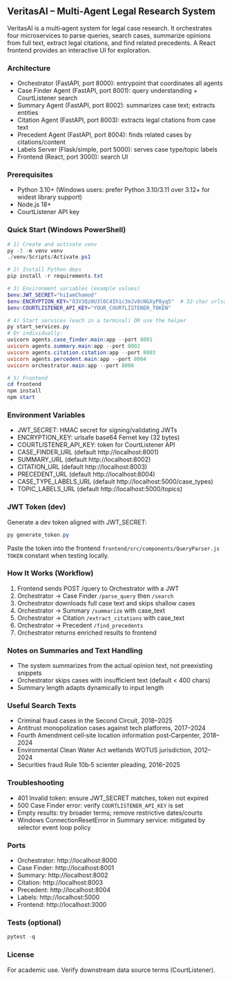 ## VeritasAI – Multi‑Agent Legal Research System

VeritasAI is a multi‑agent system for legal case research. It orchestrates four microservices to parse queries, search cases, summarize opinions from full text, extract legal citations, and find related precedents. A React frontend provides an interactive UI for exploration.

### Architecture
- Orchestrator (FastAPI, port 8000): entrypoint that coordinates all agents
- Case Finder Agent (FastAPI, port 8001): query understanding + CourtListener search
- Summary Agent (FastAPI, port 8002): summarizes case text; extracts entities
- Citation Agent (FastAPI, port 8003): extracts legal citations from case text
- Precedent Agent (FastAPI, port 8004): finds related cases by citations/content
- Labels Server (Flask/simple, port 5000): serves case type/topic labels
- Frontend (React, port 3000): search UI

### Prerequisites
- Python 3.10+ (Windows users: prefer Python 3.10/3.11 over 3.12+ for widest library support)
- Node.js 18+
- CourtListener API key

### Quick Start (Windows PowerShell)
```powershell
# 1) Create and activate venv
py -3 -m venv venv
./venv/Scripts/Activate.ps1

# 2) Install Python deps
pip install -r requirements.txt

# 3) Environment variables (example values)
$env:JWT_SECRET="hiIamChamod"
$env:ENCRYPTION_KEY="O3V3Qz0U3l6C4Ih1c3mJv0cNGXyP8yq5"  # 32-char urlsafe Fernet key
$env:COURTLISTENER_API_KEY="YOUR_COURTLISTENER_TOKEN"

# 4) Start services (each in a terminal) OR use the helper
py start_services.py
# Or individually:
uvicorn agents.case_finder.main:app --port 8001
uvicorn agents.summary.main:app --port 8002
uvicorn agents.citation.citation:app --port 8003
uvicorn agents.percedent.main:app --port 8004
uvicorn orchestrator.main:app --port 8000

# 5) Frontend
cd frontend
npm install
npm start
```

### Environment Variables
- JWT_SECRET: HMAC secret for signing/validating JWTs
- ENCRYPTION_KEY: urlsafe base64 Fernet key (32 bytes)
- COURTLISTENER_API_KEY: token for CourtListener API
- CASE_FINDER_URL (default http://localhost:8001)
- SUMMARY_URL (default http://localhost:8002)
- CITATION_URL (default http://localhost:8003)
- PRECEDENT_URL (default http://localhost:8004)
- CASE_TYPE_LABELS_URL (default http://localhost:5000/case_types)
- TOPIC_LABELS_URL (default http://localhost:5000/topics)

### JWT Token (dev)
Generate a dev token aligned with JWT_SECRET:
```powershell
py generate_token.py
```
Paste the token into the frontend `frontend/src/components/QueryParser.js` `TOKEN` constant when testing locally.

### How It Works (Workflow)
1. Frontend sends POST /query to Orchestrator with a JWT
2. Orchestrator → Case Finder `/parse_query` then `/search`
3. Orchestrator downloads full case text and skips shallow cases
4. Orchestrator → Summary `/summarize` with case_text
5. Orchestrator → Citation `/extract_citations` with case_text
6. Orchestrator → Precedent `/find_precedents`
7. Orchestrator returns enriched results to frontend

### Notes on Summaries and Text Handling
- The system summarizes from the actual opinion text, not preexisting snippets
- Orchestrator skips cases with insufficient text (default < 400 chars)
- Summary length adapts dynamically to input length

### Useful Search Texts
- Criminal fraud cases in the Second Circuit, 2018–2025
- Antitrust monopolization cases against tech platforms, 2017–2024
- Fourth Amendment cell‑site location information post‑Carpenter, 2018–2024
- Environmental Clean Water Act wetlands WOTUS jurisdiction, 2012–2024
- Securities fraud Rule 10b‑5 scienter pleading, 2016–2025

### Troubleshooting
- 401 Invalid token: ensure JWT_SECRET matches, token not expired
- 500 Case Finder error: verify `COURTLISTENER_API_KEY` is set
- Empty results: try broader terms; remove restrictive dates/courts
- Windows ConnectionResetError in Summary service: mitigated by selector event loop policy

### Ports
- Orchestrator: http://localhost:8000
- Case Finder: http://localhost:8001
- Summary: http://localhost:8002
- Citation: http://localhost:8003
- Precedent: http://localhost:8004
- Labels: http://localhost:5000
- Frontend: http://localhost:3000

### Tests (optional)
```powershell
pytest -q
```

### License
For academic use. Verify downstream data source terms (CourtListener). 


